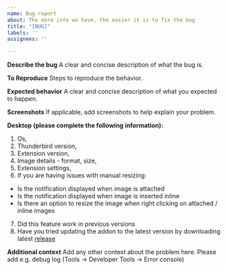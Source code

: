 ```yaml
---
name: Bug report
about: The more info we have, the easier it is to fix the bug
title: "[BUG]"
labels: ''
assignees: ''

---
```


**Describe the bug**
A clear and concise description of what the bug is.

**To Reproduce**
Steps to reproduce the behavior.

**Expected behavior**
A clear and concise description of what you expected to happen.

**Screenshots**
If applicable, add screenshots to help explain your problem.

**Desktop (please complete the following information):**
1. Os,
2. Thunderbird version,
3. Extension version,
4. Image details - format, size,
5. Extension settings,
6. If you are having issues with manual resizing: 
- Is the notification displayed when image is attached 
- Is the notification displayed when image is inserted inline 
- Is there an option to resize the image when right clicking on attached / inline images
7. Did this feature work in previous versions
8. Have you tried updating the addon to the latest version by downloading latest [release](https://github.com/memeller/shrunked/releases)

**Additional context**
Add any other context about the problem here. Please add e.g. debug log (Tools -> Developer Tools -> Error console)
